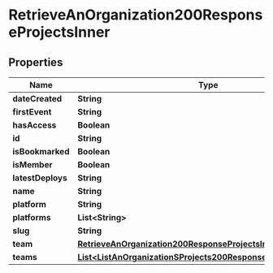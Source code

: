 

# RetrieveAnOrganization200ResponseProjectsInner


## Properties

| Name | Type | Description | Notes |
|------------ | ------------- | ------------- | -------------|
|**dateCreated** | **String** |  |  |
|**firstEvent** | **String** |  |  |
|**hasAccess** | **Boolean** |  |  |
|**id** | **String** |  |  |
|**isBookmarked** | **Boolean** |  |  |
|**isMember** | **Boolean** |  |  |
|**latestDeploys** | **String** |  |  |
|**name** | **String** |  |  |
|**platform** | **String** |  |  |
|**platforms** | **List&lt;String&gt;** |  |  |
|**slug** | **String** |  |  |
|**team** | [**RetrieveAnOrganization200ResponseProjectsInnerTeam**](RetrieveAnOrganization200ResponseProjectsInnerTeam.md) |  |  |
|**teams** | [**List&lt;ListAnOrganizationSProjects200ResponseInnerTeamsInner&gt;**](ListAnOrganizationSProjects200ResponseInnerTeamsInner.md) |  |  |



